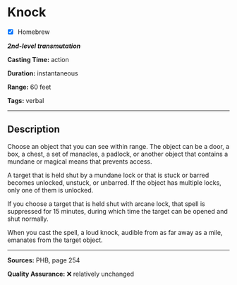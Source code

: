 # Knock

- [x] Homebrew

***2nd-level transmutation***

**Casting Time:** action

**Duration:** instantaneous

**Range:** 60 feet

**Tags:** verbal

---

## Description
Choose an object that you can see within range.
The object can be a door, a box, a chest, a set of manacles, a padlock, or another object that contains a mundane or magical means that prevents access.

A target that is held shut by a mundane lock or that is stuck or barred becomes unlocked, unstuck, or unbarred.
If the object has multiple locks, only one of them is unlocked.

If you choose a target that is held shut with arcane lock, that spell is suppressed for 15 minutes, during which time the target can be opened and shut normally.

When you cast the spell, a loud knock, audible from as far away as a mile, emanates from the target object.

---

**Sources:** PHB, page 254

**Quality Assurance:** :x: relatively unchanged
